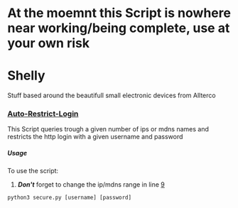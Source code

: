 # At the moemnt this Script is nowhere near working/being complete, use at your own risk

# Shelly
Stuff based around the beautifull small electronic devices from Allterco

### [Auto-Restrict-Login](Shelly/Secure.py)
This Script queries trough a given number of ips or mdns names and restricts the http login with a given username and password

##### Usage
To use the script:
1. ***Don't*** forget to change the ip/mdns range in line [9](https://github.com/Floplosion05/Shelly/blob/5363c5c7477afdbddfb87236a7f83f0ba2a53a42/Scripts/secure.py#L9)
```
python3 secure.py [username] [password]
